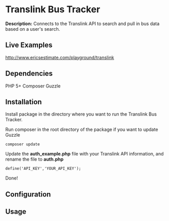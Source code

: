 # Translink Bus Tracker

**Description:** Connects to the Translink API to search and pull in bus data based on a user's search.

## Live Examples

http://www.ericsestimate.com/playground/translink

## Dependencies

PHP 5+
Composer
Guzzle

## Installation

Install package in the directory where you want to run the Translink Bus Tracker.

Run composer in the root directory of the package if you want to update Guzzle

```
composer update
```

Update the **auth_example.php** file with your Translink API information, and rename the file to **auth.php**

```
define('API_KEY','YOUR_API_KEY');
```

Done!

## Configuration

## Usage
